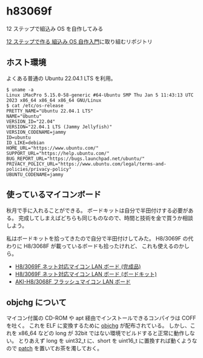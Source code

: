 # h83069f

12 ステップで組込み OS を自作してみる

[12 ステップで作る 組込み OS 自作入門][makeos]に取り組むリポジトリ

## ホスト環境

よくある普通の Ubuntu 22.04.1 LTS を利用。

```console
$ uname -a
Linux iMacPro 5.15.0-58-generic #64-Ubuntu SMP Thu Jan 5 11:43:13 UTC 2023 x86_64 x86_64 x86_64 GNU/Linux
$ cat /etc/os-release 
PRETTY_NAME="Ubuntu 22.04.1 LTS"
NAME="Ubuntu"
VERSION_ID="22.04"
VERSION="22.04.1 LTS (Jammy Jellyfish)"
VERSION_CODENAME=jammy
ID=ubuntu
ID_LIKE=debian
HOME_URL="https://www.ubuntu.com/"
SUPPORT_URL="https://help.ubuntu.com/"
BUG_REPORT_URL="https://bugs.launchpad.net/ubuntu/"
PRIVACY_POLICY_URL="https://www.ubuntu.com/legal/terms-and-policies/privacy-policy"
UBUNTU_CODENAME=jammy
```

## 使っているマイコンボード

秋月で手に入れることができる。
ボードキットは自分で半田付けする必要がある。
完成してしまえばどちらも同じものなので、時間と技術を金で買うか相談しよう。

私はボードキットを拾ってきたので自分で半田付けしてみた。
H8/3069F の代わりに H8/3068F が載っているボードも拾ったけれど、
これも使えるのかしら。

- [H8/3069F ネット対応マイコン LAN ボード (完成品)][K-01271]
- [H8/3069F ネット対応マイコン LAN ボード (ボードキット)][K-00209]
- [AKI-H8/3068F フラッシュマイコン LAN ボード][K-11207]

## objchg について

マイコン付属の CD-ROM や apt 経由でインストールできるコンパイラは COFF を吐く。
これを ELF に変換するために [objchg][objchg] が配布されている。
しかし、これを x86\_64 などの
long が 32bit ではない環境でビルドすると正常に動作しない。
とりあえず long を uint32\_t に、short を uint16\_t に置換すれば動くようなので
[patch](./objchg.64.diff) を置いてお茶を濁しておく。

[makeos]:  https://kozos.jp/books/makeos/
[K-01271]: https://akizukidenshi.com/catalog/g/gK-01271/
[K-00209]: https://akizukidenshi.com/catalog/g/gK-00209/
[K-11207]: https://akizukidenshi.com/catalog/g/gK-11207/
[objchg]:  https://kozos.jp/books/makeos/objchg.html
